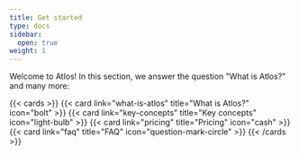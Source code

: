 ```yaml
---
title: Get started
type: docs
sidebar:
  open: true
weight: 1
---
```


Welcome to Atlos! In this section, we answer the question "What is Atlos?" and many more:

{{< cards >}} 
{{< card link="what-is-atlos" title="What is Atlos?" icon="bolt" >}} 
{{< card link="key-concepts" title="Key concepts" icon="light-bulb" >}} 
{{< card link="pricing" title="Pricing" icon="cash" >}} 
{{< card link="faq" title="FAQ" icon="question-mark-circle" >}} 
{{< /cards >}}